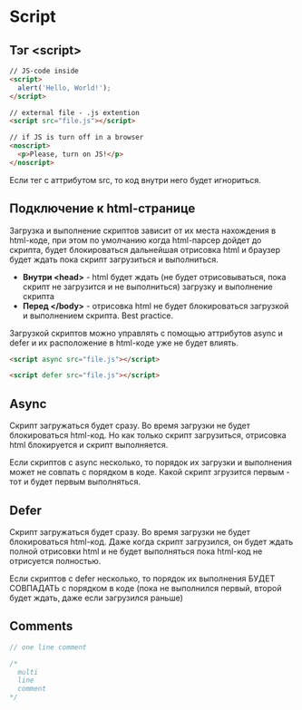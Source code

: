 # Script

## Тэг &lt;script&gt;
```html
// JS-code inside
<script>
  alert('Hello, World!');
</script>

// external file - .js extention
<script src="file.js"></script>

// if JS is turn off in a browser
<noscript>
  <p>Please, turn on JS!</p>
</noscript>
```

Если тег с аттрибутом src, то код внутри него будет игнориться.

## Подключение к html-странице

Загрузка и выполнение скриптов зависит от их места нахождения в html-коде, при этом по умолчанию когда html-парсер дойдет до скрипта, будет блокироваться дальнейшая отрисовка html и браузер будет ждать пока скрипт загрузиться и выполниться.

* **Внутри &lt;head&gt;** - html будет ждать (не будет отрисовываться, пока скрипт не загрузится и не выполниться) загрузку и выполнение скрипта
* **Перед &lt;/body&gt;** - отрисовка html не будет блокироваться загрузкой и выполнением скрипта. Best practice. 

Загрузкой скриптов можно управлять с помощью аттрибутов async и defer и их расположение в html-коде уже не будет влиять.

```html
<script async src="file.js"></script>

<script defer src="file.js"></script>
```

## Async

Скрипт загружаться будет сразу. Во время загрузки не будет блокироваться html-код. Но как только скрипт загрузиться, отрисовка html блокируется и скрипт выполняется. 

Если скриптов с async несколько, то порядок их загрузки и выполнения может не совпать с порядком в коде. Какой скрипт згрузится первым - тот и будет первым выполняться.

## Defer

Скрипт загружаться будет сразу. Во время загрузки не будет блокироваться html-код. Даже когда скрипт загрузился, он будет ждать полной отрисовки html и не будет выполняться пока html-код не отрисуется полностью.

Если скриптов с defer несколько, то порядок их выполнения БУДЕТ СОВПАДАТЬ с порядком в коде (пока не выполнился первый, второй будет ждать, даже если загрузился раньше)

## Comments

```js
// one line comment

/*
  multi
  line
  comment
*/
```
